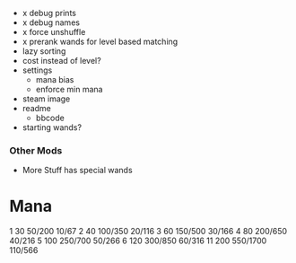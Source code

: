 - x debug prints
- x debug names
- x force unshuffle
- x prerank wands for level based matching
- lazy sorting
- cost instead of level?
- settings
  - mana bias
  - enforce min mana
- steam image
- readme
  - bbcode
- starting wands?

### Other Mods
- More Stuff has special wands

# Mana

1 30 50/200 10/67
2 40 100/350 20/116
3 60 150/500 30/166
4 80 200/650 40/216
5 100 250/700 50/266
6 120 300/850 60/316
11 200 550/1700 110/566
